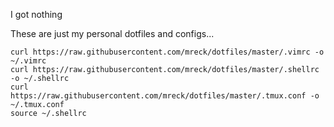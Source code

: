 I got nothing

These are just my personal dotfiles and configs...

```
curl https://raw.githubusercontent.com/mreck/dotfiles/master/.vimrc -o ~/.vimrc
curl https://raw.githubusercontent.com/mreck/dotfiles/master/.shellrc -o ~/.shellrc
curl https://raw.githubusercontent.com/mreck/dotfiles/master/.tmux.conf -o ~/.tmux.conf
source ~/.shellrc
```
